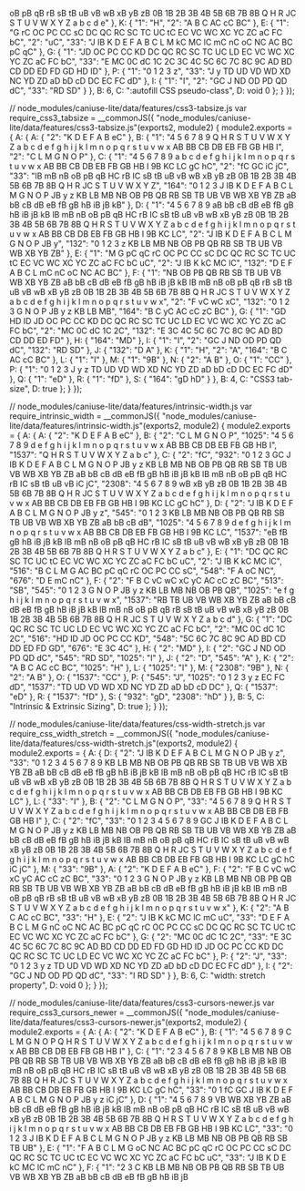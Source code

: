 oB pB qB rB sB tB uB vB wB xB yB zB 0B 1B 2B 3B 4B 5B 6B 7B 8B Q H R JC S T U V W X Y Z a b c d e" }, K: { "1": "H", "2": "A B C AC cC BC" }, E: { "1": "G rC OC PC CC sC DC QC RC SC TC UC tC EC VC WC XC YC ZC aC FC bC", "2": "uC", "33": "J IB K D E F A B C L M kC MC lC mC nC oC NC AC BC pC qC" }, G: { "1": "JD OC PC CC KD DC QC RC SC TC UC LD EC VC WC XC YC ZC aC FC bC", "33": "E MC 0C dC 1C 2C 3C 4C 5C 6C 7C 8C 9C AD BD CD DD ED FD GD HD ID" }, P: { "1": "0 1 2 3 z", "33": "J y TD UD VD WD XD NC YD ZD aD bD cD DC EC FC dD" }, I: { "1": "I", "2": "GC J ND OD PD QD dC", "33": "RD SD" } }, B: 6, C: ":autofill CSS pseudo-class", D: void 0 };
  }
});

// node_modules/caniuse-lite/data/features/css3-tabsize.js
var require_css3_tabsize = __commonJS({
  "node_modules/caniuse-lite/data/features/css3-tabsize.js"(exports2, module2) {
    module2.exports = { A: { A: { "2": "K D E F A B eC" }, B: { "1": "4 5 6 7 8 9 Q H R S T U V W X Y Z a b c d e f g h i j k l m n o p q r s t u v w x AB BB CB DB EB FB GB HB I", "2": "C L M G N O P" }, C: { "1": "4 5 6 7 8 9 a b c d e f g h i j k l m n o p q r s t u v w x AB BB CB DB EB FB GB HB I 9B KC LC gC hC", "2": "fC GC iC jC", "33": "lB mB nB oB pB qB HC rB IC sB tB uB vB wB xB yB zB 0B 1B 2B 3B 4B 5B 6B 7B 8B Q H R JC S T U V W X Y Z", "164": "0 1 2 3 J IB K D E F A B C L M G N O P JB y z KB LB MB NB OB PB QB RB SB TB UB VB WB XB YB ZB aB bB cB dB eB fB gB hB iB jB kB" }, D: { "1": "4 5 6 7 8 9 aB bB cB dB eB fB gB hB iB jB kB lB mB nB oB pB qB HC rB IC sB tB uB vB wB xB yB zB 0B 1B 2B 3B 4B 5B 6B 7B 8B Q H R S T U V W X Y Z a b c d e f g h i j k l m n o p q r s t u v w x AB BB CB DB EB FB GB HB I 9B KC LC", "2": "J IB K D E F A B C L M G N O P JB y", "132": "0 1 2 3 z KB LB MB NB OB PB QB RB SB TB UB VB WB XB YB ZB" }, E: { "1": "M G pC qC rC OC PC CC sC DC QC RC SC TC UC tC EC VC WC XC YC ZC aC FC bC uC", "2": "J IB K kC MC lC", "132": "D E F A B C L mC nC oC NC AC BC" }, F: { "1": "NB OB PB QB RB SB TB UB VB WB XB YB ZB aB bB cB dB eB fB gB hB iB jB kB lB mB nB oB pB qB rB sB tB uB vB wB xB yB zB 0B 1B 2B 3B 4B 5B 6B 7B 8B Q H R JC S T U V W X Y Z a b c d e f g h i j k l m n o p q r s t u v w x", "2": "F vC wC xC", "132": "0 1 2 3 G N O P JB y z KB LB MB", "164": "B C yC AC cC zC BC" }, G: { "1": "GD HD ID JD OC PC CC KD DC QC RC SC TC UC LD EC VC WC XC YC ZC aC FC bC", "2": "MC 0C dC 1C 2C", "132": "E 3C 4C 5C 6C 7C 8C 9C AD BD CD DD ED FD" }, H: { "164": "MD" }, I: { "1": "I", "2": "GC J ND OD PD QD dC", "132": "RD SD" }, J: { "132": "D A" }, K: { "1": "H", "2": "A", "164": "B C AC cC BC" }, L: { "1": "I" }, M: { "1": "9B" }, N: { "2": "A B" }, O: { "1": "CC" }, P: { "1": "0 1 2 3 J y z TD UD VD WD XD NC YD ZD aD bD cD DC EC FC dD" }, Q: { "1": "eD" }, R: { "1": "fD" }, S: { "164": "gD hD" } }, B: 4, C: "CSS3 tab-size", D: true };
  }
});

// node_modules/caniuse-lite/data/features/intrinsic-width.js
var require_intrinsic_width = __commonJS({
  "node_modules/caniuse-lite/data/features/intrinsic-width.js"(exports2, module2) {
    module2.exports = { A: { A: { "2": "K D E F A B eC" }, B: { "2": "C L M G N O P", "1025": "4 5 6 7 8 9 d e f g h i j k l m n o p q r s t u v w x AB BB CB DB EB FB GB HB I", "1537": "Q H R S T U V W X Y Z a b c" }, C: { "2": "fC", "932": "0 1 2 3 GC J IB K D E F A B C L M G N O P JB y z KB LB MB NB OB PB QB RB SB TB UB VB WB XB YB ZB aB bB cB dB eB fB gB hB iB jB kB lB mB nB oB pB qB HC rB IC sB tB uB vB iC jC", "2308": "4 5 6 7 8 9 wB xB yB zB 0B 1B 2B 3B 4B 5B 6B 7B 8B Q H R JC S T U V W X Y Z a b c d e f g h i j k l m n o p q r s t u v w x AB BB CB DB EB FB GB HB I 9B KC LC gC hC" }, D: { "2": "J IB K D E F A B C L M G N O P JB y z", "545": "0 1 2 3 KB LB MB NB OB PB QB RB SB TB UB VB WB XB YB ZB aB bB cB dB", "1025": "4 5 6 7 8 9 d e f g h i j k l m n o p q r s t u v w x AB BB CB DB EB FB GB HB I 9B KC LC", "1537": "eB fB gB hB iB jB kB lB mB nB oB pB qB HC rB IC sB tB uB vB wB xB yB zB 0B 1B 2B 3B 4B 5B 6B 7B 8B Q H R S T U V W X Y Z a b c" }, E: { "1": "DC QC RC SC TC UC tC EC VC WC XC YC ZC aC FC bC uC", "2": "J IB K kC MC lC", "516": "B C L M G AC BC pC qC rC OC PC CC sC", "548": "F A oC NC", "676": "D E mC nC" }, F: { "2": "F B C vC wC xC yC AC cC zC BC", "513": "SB", "545": "0 1 2 3 G N O P JB y z KB LB MB NB OB PB QB", "1025": "e f g h i j k l m n o p q r s t u v w x", "1537": "RB TB UB VB WB XB YB ZB aB bB cB dB eB fB gB hB iB jB kB lB mB nB oB pB qB rB sB tB uB vB wB xB yB zB 0B 1B 2B 3B 4B 5B 6B 7B 8B Q H R JC S T U V W X Y Z a b c d" }, G: { "1": "DC QC RC SC TC UC LD EC VC WC XC YC ZC aC FC bC", "2": "MC 0C dC 1C 2C", "516": "HD ID JD OC PC CC KD", "548": "5C 6C 7C 8C 9C AD BD CD DD ED FD GD", "676": "E 3C 4C" }, H: { "2": "MD" }, I: { "2": "GC J ND OD PD QD dC", "545": "RD SD", "1025": "I" }, J: { "2": "D", "545": "A" }, K: { "2": "A B C AC cC BC", "1025": "H" }, L: { "1025": "I" }, M: { "2308": "9B" }, N: { "2": "A B" }, O: { "1537": "CC" }, P: { "545": "J", "1025": "0 1 2 3 y z EC FC dD", "1537": "TD UD VD WD XD NC YD ZD aD bD cD DC" }, Q: { "1537": "eD" }, R: { "1537": "fD" }, S: { "932": "gD", "2308": "hD" } }, B: 5, C: "Intrinsic & Extrinsic Sizing", D: true };
  }
});

// node_modules/caniuse-lite/data/features/css-width-stretch.js
var require_css_width_stretch = __commonJS({
  "node_modules/caniuse-lite/data/features/css-width-stretch.js"(exports2, module2) {
    module2.exports = { A: { D: { "2": "J IB K D E F A B C L M G N O P JB y z", "33": "0 1 2 3 4 5 6 7 8 9 KB LB MB NB OB PB QB RB SB TB UB VB WB XB YB ZB aB bB cB dB eB fB gB hB iB jB kB lB mB nB oB pB qB HC rB IC sB tB uB vB wB xB yB zB 0B 1B 2B 3B 4B 5B 6B 7B 8B Q H R S T U V W X Y Z a b c d e f g h i j k l m n o p q r s t u v w x AB BB CB DB EB FB GB HB I 9B KC LC" }, L: { "33": "I" }, B: { "2": "C L M G N O P", "33": "4 5 6 7 8 9 Q H R S T U V W X Y Z a b c d e f g h i j k l m n o p q r s t u v w x AB BB CB DB EB FB GB HB I" }, C: { "2": "fC", "33": "0 1 2 3 4 5 6 7 8 9 GC J IB K D E F A B C L M G N O P JB y z KB LB MB NB OB PB QB RB SB TB UB VB WB XB YB ZB aB bB cB dB eB fB gB hB iB jB kB lB mB nB oB pB qB HC rB IC sB tB uB vB wB xB yB zB 0B 1B 2B 3B 4B 5B 6B 7B 8B Q H R JC S T U V W X Y Z a b c d e f g h i j k l m n o p q r s t u v w x AB BB CB DB EB FB GB HB I 9B KC LC gC hC iC jC" }, M: { "33": "9B" }, A: { "2": "K D E F A B eC" }, F: { "2": "F B C vC wC xC yC AC cC zC BC", "33": "0 1 2 3 G N O P JB y z KB LB MB NB OB PB QB RB SB TB UB VB WB XB YB ZB aB bB cB dB eB fB gB hB iB jB kB lB mB nB oB pB qB rB sB tB uB vB wB xB yB zB 0B 1B 2B 3B 4B 5B 6B 7B 8B Q H R JC S T U V W X Y Z a b c d e f g h i j k l m n o p q r s t u v w x" }, K: { "2": "A B C AC cC BC", "33": "H" }, E: { "2": "J IB K kC MC lC mC uC", "33": "D E F A B C L M G nC oC NC AC BC pC qC rC OC PC CC sC DC QC RC SC TC UC tC EC VC WC XC YC ZC aC FC bC" }, G: { "2": "MC 0C dC 1C 2C", "33": "E 3C 4C 5C 6C 7C 8C 9C AD BD CD DD ED FD GD HD ID JD OC PC CC KD DC QC RC SC TC UC LD EC VC WC XC YC ZC aC FC bC" }, P: { "2": "J", "33": "0 1 2 3 y z TD UD VD WD XD NC YD ZD aD bD cD DC EC FC dD" }, I: { "2": "GC J ND OD PD QD dC", "33": "I RD SD" } }, B: 6, C: "width: stretch property", D: void 0 };
  }
});

// node_modules/caniuse-lite/data/features/css3-cursors-newer.js
var require_css3_cursors_newer = __commonJS({
  "node_modules/caniuse-lite/data/features/css3-cursors-newer.js"(exports2, module2) {
    module2.exports = { A: { A: { "2": "K D E F A B eC" }, B: { "1": "4 5 6 7 8 9 C L M G N O P Q H R S T U V W X Y Z a b c d e f g h i j k l m n o p q r s t u v w x AB BB CB DB EB FB GB HB I" }, C: { "1": "2 3 4 5 6 7 8 9 KB LB MB NB OB PB QB RB SB TB UB VB WB XB YB ZB aB bB cB dB eB fB gB hB iB jB kB lB mB nB oB pB qB HC rB IC sB tB uB vB wB xB yB zB 0B 1B 2B 3B 4B 5B 6B 7B 8B Q H R JC S T U V W X Y Z a b c d e f g h i j k l m n o p q r s t u v w x AB BB CB DB EB FB GB HB I 9B KC LC gC hC", "33": "0 1 fC GC J IB K D E F A B C L M G N O P JB y z iC jC" }, D: { "1": "4 5 6 7 8 9 VB WB XB YB ZB aB bB cB dB eB fB gB hB iB jB kB lB mB nB oB pB qB HC rB IC sB tB uB vB wB xB yB zB 0B 1B 2B 3B 4B 5B 6B 7B 8B Q H R S T U V W X Y Z a b c d e f g h i j k l m n o p q r s t u v w x AB BB CB DB EB FB GB HB I 9B KC LC", "33": "0 1 2 3 J IB K D E F A B C L M G N O P JB y z KB LB MB NB OB PB QB RB SB TB UB" }, E: { "1": "F A B C L M G oC NC AC BC pC qC rC OC PC CC sC DC QC RC SC TC UC tC EC VC WC XC YC ZC aC FC bC uC", "33": "J IB K D E kC MC lC mC nC" }, F: { "1": "2 3 C KB LB MB NB OB PB QB RB SB TB UB VB WB XB YB ZB aB bB cB dB eB fB gB hB iB jB